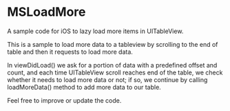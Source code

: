 # MSLoadMore
A sample code for iOS to lazy load more items in UITableView.

This is a sample to load more data to a tableview by scrolling to the end of table and then it requests to load more data.

In viewDidLoad() we ask for a portion of data with a predefined offset and count, and each time UITableView scroll reaches end of the table, we check whether it needs to load more data or not; if so, we continue by calling loadMoreData() method to add more data to our table.

Feel free to improve or update the code.
